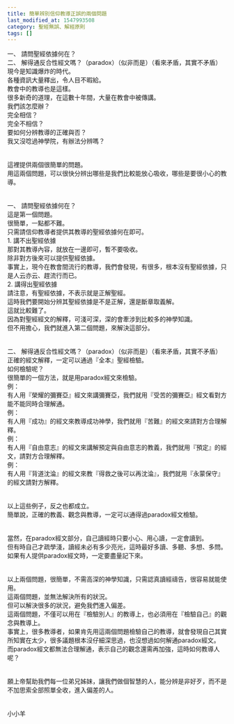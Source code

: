 ```yaml
---
title: 簡單辨別信仰教導正誤的兩個問題
last_modified_at: 1547993508
category: 聖經無誤、解經原則
tags: []
---
```


一、	請問聖經依據何在？<br>二、	解得通反合性經文嗎？（paradox）（似非而是）（看來矛盾，其實不矛盾）<br><!--more-->現今是知識爆炸的時代。<br>各種資訊大量釋出，令人目不暇給。<br>教會中的教導也是這樣。<br>很多新奇的道理，在這數十年間，大量在教會中被傳講。<br>我們該怎麼辦？<br>完全相信？<br>完全不相信？<br>要如何分辨教導的正確與否？<br>我又沒唸過神學院，有辦法分辨嗎？<br><br><br>這裡提供兩個很簡單的問題。<br>用這兩個問題，可以很快分辨出哪些是我們比較能放心吸收，哪些是要很小心的教導。<br><br><br>一、	請問聖經依據何在？<br>這是第一個問題。<br>很簡單，一點都不難。<br>只需請信仰教導者提供其教導的聖經依據何在即可。<br>1.	講不出聖經依據<br>那對其教導內容，就放在一邊即可，暫不要吸收。<br>除非對方後來可以提供聖經依據。<br>事實上，現今在教會間流行的教導，我們會發現，有很多，根本沒有聖經依據，只是人云亦云、趕流行而已。<br>2.	講得出聖經依據<br>請注意，有聖經依據，不表示就是正解聖經。<br>這時我們要開始分辨其聖經依據是不是正解，還是斷章取義解。<br>這就比較難了。<br>因為對聖經經文的解釋，可淺可深，深的會牽涉到比較多的神學知識。<br>但不用擔心，我們就進入第二個問題，來解決這部分。<br><br><br>二、	解得通反合性經文嗎？（paradox）（似非而是）（看來矛盾，其實不矛盾）<br>正確的經文解釋，一定可以通過『全本』聖經檢驗。<br>如何檢驗呢？<br>很簡單的一個方法，就是用paradox經文來檢驗。<br>例：<br>有人用『榮耀的彌賽亞』經文來講彌賽亞，我們就用『受苦的彌賽亞』經文看對方能不能同時合理解通。<br>例：<br>有人用『成功』的經文來教導成功神學，我們就用『苦難』的經文來請對方合理解釋。<br>例：<br>有人用『自由意志』的經文來講解預定與自由意志的教義，我們就用『預定』的經文，請對方合理解釋。<br>例：<br>有人用『背道沈淪』的經文來教『得救之後可以再沈淪』，我們就用『永蒙保守』的經文請對方解釋。<br><br><br>以上這些例子，反之也都成立。<br>簡單說，正確的教義、觀念與教導，一定可以通得過paradox經文檢驗。<br><br><br>當然，在paradox經文部分，自己讀經時只要小心、用心讀，一定會讀到。<br>但有時自己才疏學淺，讀經未必有多少亮光，這時最好多讀、多聽、多想、多問。<br>如果有人提供paradox經文時，一定要盡量記下來。<br><br><br>以上兩個問題，很簡單，不需高深的神學知識，只需認真讀經禱告，很容易就能使用。<br>這兩個問題，並無法解決所有的狀況。<br>但可以解決很多的狀況，避免我們進入偏差。<br>這兩個問題，不僅可以用在『檢驗別人』的教導上，也必須用在『檢驗自己』的觀念與教導上。<br>事實上，很多教導者，如果肯先用這兩個問題檢驗自己的教導，就會發現自己其實所知實在太少，很多議題根本沒仔細深思過，也沒想過如何解通paradox經文。<br>而paradox經文都無法合理解通，表示自己的觀念還需再加強，這時如何教導人呢？<br><br><br>願上帝幫助我們每一位弟兄姊妹，讓我們做個智慧的人，能分辨是非好歹，而不是不加思索全部照單全收，進入偏差的人。<br><br><br>小小羊<br><p>&nbsp;</p><br><br><br>
